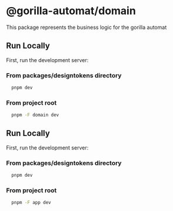 # @gorilla-automat/domain

This package represents the business logic for the gorilla automat

## Run Locally

First, run the development server:

### From packages/designtokens directory

```bash
  pnpm dev
```

### From project root

```bash
  pnpm -F domain dev
```

## Run Locally

First, run the development server:

### From packages/designtokens directory

```bash
  pnpm dev
```

### From project root

```bash
  pnpm -F app dev
```
